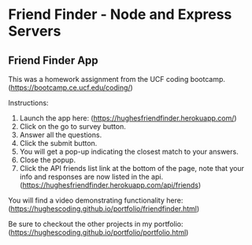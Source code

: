 # Friend Finder - Node and Express Servers

## Friend Finder App

This was a homework assignment from the UCF coding bootcamp. (https://bootcamp.ce.ucf.edu/coding/)

Instructions:

1. Launch the app here: (https://hughesfriendfinder.herokuapp.com/) 
2. Click on the go to survey button.
3. Answer all the questions.
4. Click the submit button.
5. You will get a pop-up indicating the closest match to your answers.
6. Close the popup.
7. Click the API friends list link at the bottom of the page, note that your info and responses are now listed in the api. (https://hughesfriendfinder.herokuapp.com/api/friends)

You will find a video demonstrating functionality here: (https://hughescoding.github.io/portfolio/friendfinder.html)

Be sure to checkout the other projects in my portfolio: (https://hughescoding.github.io/portfolio/portfolio.html)


